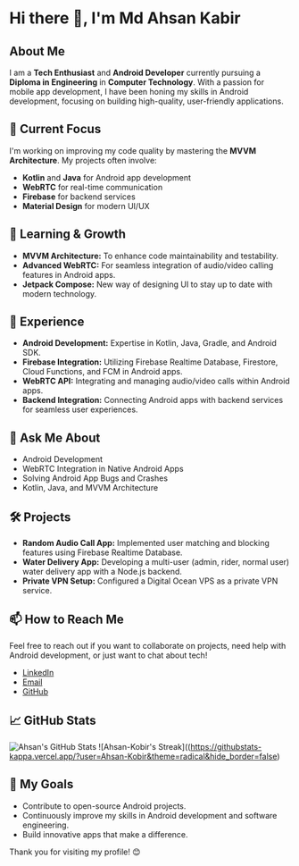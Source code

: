 # Hi there 👋, I'm Md Ahsan Kabir

## About Me
I am a **Tech Enthusiast** and **Android Developer** currently pursuing a **Diploma in Engineering** in **Computer Technology**. With a passion for mobile app development, I have been honing my skills in Android development, focusing on building high-quality, user-friendly applications.

## 🔭 Current Focus
I'm working on improving my code quality by mastering the **MVVM Architecture**. My projects often involve:
- **Kotlin** and **Java** for Android app development
- **WebRTC** for real-time communication
- **Firebase** for backend services
- **Material Design** for modern UI/UX

## 🌱 Learning & Growth
- **MVVM Architecture:** To enhance code maintainability and testability.
- **Advanced WebRTC:** For seamless integration of audio/video calling features in Android apps.
- **Jetpack Compose:** New way of designing UI to stay up to date with modern technology.

## 💼 Experience
- **Android Development:** Expertise in Kotlin, Java, Gradle, and Android SDK.
- **Firebase Integration:** Utilizing Firebase Realtime Database, Firestore, Cloud Functions, and FCM in Android apps.
- **WebRTC API:** Integrating and managing audio/video calls within Android apps.
- **Backend Integration:** Connecting Android apps with backend services for seamless user experiences.

## 💬 Ask Me About
- Android Development
- WebRTC Integration in Native Android Apps
- Solving Android App Bugs and Crashes
- Kotlin, Java, and MVVM Architecture

## 🛠️ Projects
- **Random Audio Call App:** Implemented user matching and blocking features using Firebase Realtime Database.
- **Water Delivery App:** Developing a multi-user (admin, rider, normal user) water delivery app with a Node.js backend.
- **Private VPN Setup:** Configured a Digital Ocean VPS as a private VPN service.

## 📫 How to Reach Me
Feel free to reach out if you want to collaborate on projects, need help with Android development, or just want to chat about tech!

- [LinkedIn](https://www.linkedin.com/in/kabir-md-ahsan/)
- [Email](mailto:kobirmdahsan@gmail.com)
- [GitHub](https://github.com/Ahsan-Kobir)

## 📈 GitHub Stats
![Ahsan's GitHub Stats](https://githubstats-kappa.vercel.app/api?username=Ahsan-Kobir&show_icons=true&theme=radical)
![Ahsan-Kobir's Streak]((https://githubstats-kappa.vercel.app/?user=Ahsan-Kobir&theme=radical&hide_border=false)

## 🚀 My Goals
- Contribute to open-source Android projects.
- Continuously improve my skills in Android development and software engineering.
- Build innovative apps that make a difference.

Thank you for visiting my profile! 😊
